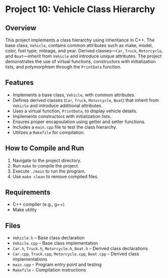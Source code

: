 # Project 10: Vehicle Class Hierarchy

## Overview
This project implements a class hierarchy using inheritance in C++. The base class, `Vehicle`, contains common attributes such as make, model, color, fuel type, mileage, and year. Derived classes—`Car`, `Truck`, `Motorcycle`, and `Boat`—inherit from `Vehicle` and introduce unique attributes. The project demonstrates the use of virtual functions, constructors with initialization lists, and polymorphism through the `PrintData` function.

## Features

- Implements a base class, `Vehicle`, with common attributes.
- Defines derived classes (`Car`, `Truck`, `Motorcycle`, `Boat`) that inherit from `Vehicle` and introduce additional attributes.
- Uses a virtual function, `PrintData`, to display vehicle details.
- Implements constructors with initialization lists.
- Ensures proper encapsulation using getter and setter functions.
- Includes a `main.cpp` file to test the class hierarchy.
- Utilizes a `Makefile` for compilation.

## How to Compile and Run
1. Navigate to the project directory.
2. Run `make` to compile the project.
3. Execute `./main` to run the program.
4. Use `make clean` to remove compiled files.

## Requirements
- C++ compiler (e.g., g++)
- Make utility

## Files
- `Vehicle.h` – Base class declaration
- `Vehicle.cpp` – Base class implementation
- `Car.h`, `Truck.h`, `Motorcycle.h`, `Boat.h` – Derived class declarations
- `Car.cpp`, `Truck.cpp`, `Motorcycle.cpp`, `Boat.cpp` – Derived class implementations
- `main.cpp` – Program entry point and testing
- `Makefile` – Compilation instructions
